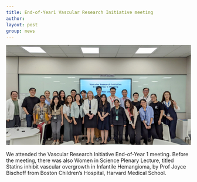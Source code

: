 ```yaml
---
title: End-of-Year1 Vascular Research Initiative meeting
author: 
layout: post
group: news
---
```

 <img src="/static/img/news/VRI23.jpeg"  class="img-fluid">

We attended the Vascular Research Initiative End-of-Year 1 meeting. Before 
the meeting, there was also Women in Science Plenary Lecture, titled 
Statins inhibit vascular overgrowth in Infantile Hemangioma, by Prof 
Joyce Bischoff from Boston Children’s Hospital, Harvard Medical School.
